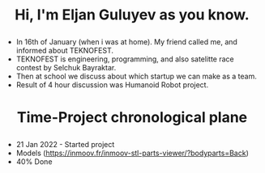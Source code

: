 # <p align="center">Hi, I'm Eljan Guluyev as you know.</p>

- In 16th of January (when i was at home). My friend called me, and informed about TEKNOFEST.
- TEKNOFEST is engineering, programming, and also satelitte race contest by Selchuk Bayraktar.
- Then at school we discuss about which startup we can make as a team.
- Result of 4 hour discussion was Humanoid Robot project.

# <p align="center">Time-Project chronological plane</p>

- 21 Jan 2022 - Started project
- Models (https://inmoov.fr/inmoov-stl-parts-viewer/?bodyparts=Back)
-  40% Done
